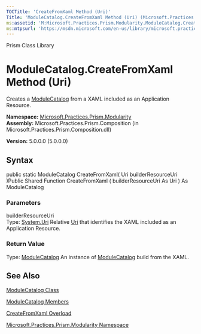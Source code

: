 ```yaml
---
TOCTitle: 'CreateFromXaml Method (Uri)'
Title: 'ModuleCatalog.CreateFromXaml Method (Uri) (Microsoft.Practices.Prism.Modularity)'
ms:assetid: 'M:Microsoft.Practices.Prism.Modularity.ModuleCatalog.CreateFromXaml(System.Uri)'
ms:mtpsurl: 'https://msdn.microsoft.com/en-us/library/microsoft.practices.prism.modularity.modulecatalog.createfromxaml(v=pandp.50)'
---
```


Prism Class Library

ModuleCatalog.CreateFromXaml Method (Uri)
=============================================

Creates a [ModuleCatalog](https://msdn.microsoft.com/library/microsoft.practices.prism.modularity.modulecatalog) from a XAML included as an Application Resource.

**Namespace:** [Microsoft.Practices.Prism.Modularity](https://msdn.microsoft.com/library/microsoft.practices.prism.modularity)
**Assembly:** Microsoft.Practices.Prism.Composition (in Microsoft.Practices.Prism.Composition.dll)

**Version:** 5.0.0.0 (5.0.0.0)

## Syntax


public static ModuleCatalog CreateFromXaml( Uri builderResourceUri )Public Shared Function CreateFromXaml ( builderResourceUri As Uri ) As ModuleCatalog

### Parameters

builderResourceUri  
Type: [System.Uri](http://msdn.microsoft.com/en-us/library/txt7706a)
Relative [Uri](http://msdn.microsoft.com/en-us/library/txt7706a) that identifies the XAML included as an Application Resource.

### Return Value

Type: [ModuleCatalog](https://msdn.microsoft.com/library/microsoft.practices.prism.modularity.modulecatalog)
An instance of [ModuleCatalog](https://msdn.microsoft.com/library/microsoft.practices.prism.modularity.modulecatalog) build from the XAML.

See Also
--------


[ModuleCatalog Class](https://msdn.microsoft.com/library/microsoft.practices.prism.modularity.modulecatalog)

[ModuleCatalog Members](https://msdn.microsoft.com/allmembers.t:microsoft.practices.prism.modularity.modulecatalog)

[CreateFromXaml Overload](https://msdn.microsoft.com/overload:microsoft.practices.prism.modularity.modulecatalog.createfromxaml)

[Microsoft.Practices.Prism.Modularity Namespace](https://msdn.microsoft.com/library/microsoft.practices.prism.modularity)
